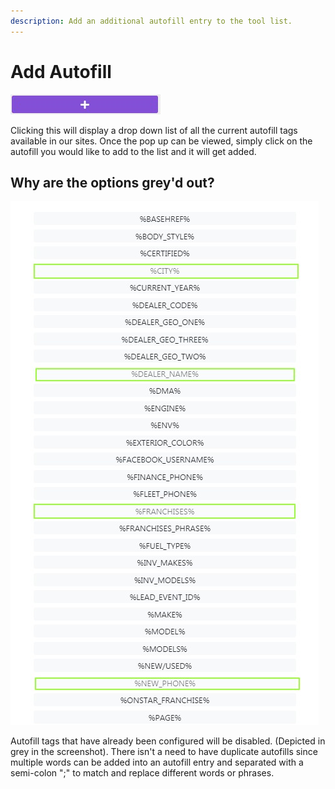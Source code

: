 ```yaml
---
description: Add an additional autofill entry to the tool list.
---
```


# Add Autofill

![Add Autofill Button](../.gitbook/assets/add_autofill.jpg)

Clicking this will display a drop down list of all the current autofill tags available in our sites. Once the pop up can be viewed, simply click on the autofill you would like to add to the list and it will get added.

## Why are the options grey'd out?

![Autofill Tool](../.gitbook/assets/autofilldropdown%20%281%29.jpg)

Autofill tags that have already been configured will be disabled. \(Depicted in grey in the screenshot\). There isn't a need to have duplicate autofills since multiple words can be added into an autofill entry and separated with a semi-colon ";" to match and replace different words or phrases.

